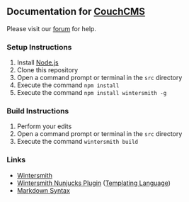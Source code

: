 ## Documentation for [CouchCMS](http://www.couchcms.com/)
Please visit our [forum](http://www.couchcms.com/forum/) for help.

### Setup Instructions
1. Install [Node.js](https://nodejs.org/)
2. Clone this repository
3. Open a command prompt or terminal in the `src` directory
4. Execute the command `npm install`
5. Execute the command `npm install wintersmith -g`

### Build Instructions
1. Perform your edits
2. Open a command prompt or terminal in the `src` directory
3. Execute the command `wintersmith build`

### Links
- [Wintersmith](https://github.com/jnordberg/wintersmith)
- [Wintersmith Nunjucks Plugin](https://github.com/jbuck/wintersmith-nunjucks) ([Templating Language](https://mozilla.github.io/nunjucks/templating.html))
- [Markdown Syntax](https://guides.github.com/features/mastering-markdown/)
